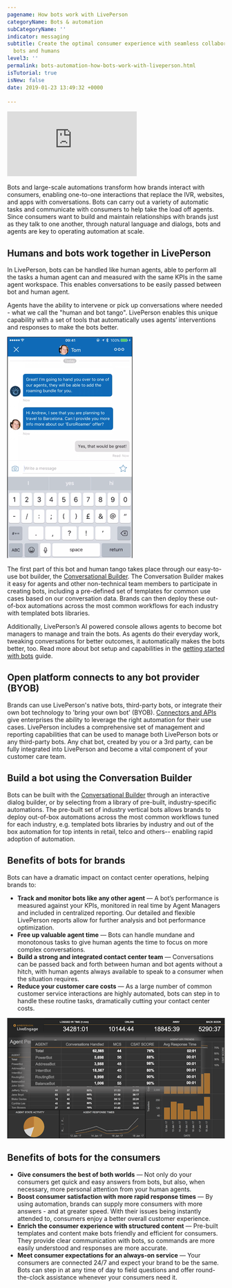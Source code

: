 ```yaml
---
pagename: How bots work with LivePerson
categoryName: Bots & automation
subCategoryName: ''
indicator: messaging
subtitle: Create the optimal consumer experience with seamless collaboration between
  bots and humans
level3: ''
permalink: bots-automation-how-bots-work-with-liveperson.html
isTutorial: true
isNew: false
date: 2019-01-23 13:49:32 +0000

---
```

<iframe style="max-width: 750px;" src="https://player.vimeo.com/video/238904916" frameborder="0" webkitallowfullscreen mozallowfullscreen allowfullscreen></iframe>

Bots and large-scale automations transform how brands interact with consumers, enabling one-to-one interactions that replace the IVR, websites, and apps with conversations. Bots can carry out a variety of automatic tasks and communicate with consumers to help take the load off agents. Since consumers want to build and maintain relationships with brands just as they talk to one another, through natural language and dialogs, bots and agents are key to operating automation at scale.

## Humans and bots work together in LivePerson

In LivePerson, bots can be handled like human agents, able to perform all the tasks a human agent can and measured with the same KPIs in the same agent workspace. This enables conversations to be easily passed between bot and human agent.

Agents have the ability to intervene or pick up conversations where needed - what we call the "human and bot tango". LivePerson enables this unique capability with a set of tools that automatically uses agents’ interventions and responses to make the bots better.

![](/img/how-bots-work-tango-1.png)

The first part of this bot and human tango takes place through our easy-to-use bot builder, the [Conversational Builder](bots-automation-conversation-builder-overview.html). The Conversation Builder makes it easy for agents and other non-technical team members to participate in creating bots, including a pre-defined set of templates for common use cases based on our conversation data. Brands can then deploy these out-of-box automations across the most common workflows for each industry with templated bots libraries.

Additionally, LivePerson’s AI powered console allows agents to become bot managers to manage and train the bots. As agents do their everyday work, tweaking conversations for better outcomes, it automatically makes the bots better, too. Read more about bot setup and capabilities in the [getting started with bots](getting-started-getting-started-with-bots.html) guide.

## Open platform connects to any bot provider (BYOB)

Brands can use LivePerson's native bots, third-party bots, or integrate their own bot technology to 'bring your own bot' (BYOB). [Connectors and APIs](getting-started-getting-started-with-bots.html#step-2-implement-automation-and-build-a-bot) give enterprises the ability to leverage the right automation for their use cases. LivePerson includes a comprehensive set of management and reporting capabilities that can be used to manage both LivePerson bots or any third-party bots. Any chat bot, created by you or a 3rd party, can be fully integrated into LivePerson and become a vital component of your customer care team.

## Build a bot using the Conversation Builder

Bots can be built with the [Conversational Builder](bots-automation-conversation-builder-overview.html) through an interactive dialog builder, or by selecting from a library of pre-built, industry-specific automations. The pre-built set of industry vertical bots allows brands to deploy out-of-box automations across the most common workflows tuned for each industry, e.g. templated bots libraries by industry and out of the box automation for top intents in retail, telco and others-- enabling rapid adoption of automation.

## Benefits of bots for brands

Bots can have a dramatic impact on contact center operations, helping brands to:

* **Track and monitor bots like any other agent** — A bot’s performance is measured against your KPIs, monitored in real time by Agent Managers and included in centralized reporting. Our detailed and flexible LivePerson reports allow for further analysis and bot performance optimization.
* **Free up valuable agent time** — Bots can handle mundane and monotonous tasks to give human agents the time to focus on more complex conversations.
* **Build a strong and integrated contact center team** — Conversations can be passed back and forth between human and bot agents without a hitch, with human agents always available to speak to a consumer when the situation requires.
* **Reduce your customer care costs** — As a large number of common customer service interactions are highly automated, bots can step in to handle these routine tasks, dramatically cutting your contact center costs.

![](/img/how-bots-work-2.png)

## Benefits of bots for the consumers

* **Give consumers the best of both worlds** — Not only do your consumers get quick and easy answers from bots, but also, when necessary, more personal attention from your human agents.
* **Boost consumer satisfaction with more rapid response times** — By using automation, brands can supply more consumers with more answers - and at greater speed. With their issues being instantly attended to, consumers enjoy a better overall customer experience.
* **Enrich the consumer experience with structured content** — Pre-built templates and content make bots friendly and efficient for consumers. They provide clear communication with bots, so commands are more easily understood and responses are more accurate.
* **Meet consumer expectations for an always-on service** — Your consumers are connected 24/7 and expect your brand to be the same. Bots can step in at any time of day to field questions and offer round-the-clock assistance whenever your consumers need it.